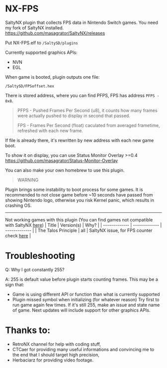 # NX-FPS

SaltyNX plugin that collects FPS data in Nintendo Switch games. You need my fork of SaltyNX installed.
https://github.com/masagrator/SaltyNX/releases

Put NX-FPS.elf to `/SaltySD/plugins`

Currently supported graphics APIs:
- NVN
- EGL

When game is booted, plugin outputs one file:
```
/SaltySD/FPSoffset.hex
```

There is stored address, where you can find PFPS, FPS has address `PFPS - 0x8`.

>PFPS - Pushed Frames Per Second (u8), it counts how many frames were actually pushed to display in second that passed.
>
>FPS - Frames Per Second (float) caculated from averaged frametime, refreshed with each new frame.

If file is already there, it's rewritten by new address with each new game boot.

To show it on display, you can use Status Monitor Overlay >=0.4
https://github.com/masagrator/Status-Monitor-Overlay

You can also make your own homebrew to use this plugin.

>WARNING

Plugin brings some instability to boot process for some games. It is recommended to not close game before ~10 seconds have passed from showing Nintendo logo, otherwise you risk Kernel panic, which results in crashing OS.

---

Not working games with this plugin (You can find games not compatible with SaltyNX [here](https://github.com/masagrator/SaltyNX/blob/master/README.md))
| Title | Version(s) | Why? |
| ------------- | ------------- | ------------- |
| The Talos Principle | all | SaltyNX issue, for FPS counter check [here](https://gbatemp.net/threads/the-talos-principle-graphics-settings.555045/) |

# Troubleshooting
Q: Why I got constantly 255?

A: 255 is default value before plugin starts counting frames. This may be a sign that:
* Game is using different API or function than what is currently supported
* Plugin missed symbol when initializing (for whatever reason)
Try first to run game again few times. If it's still 255, make an issue and state name of game. Next updates will include support for other graphics APIs.

# Thanks to:

- RetroNX channel for help with coding stuff,
- CTCaer for providing many useful informations and convincing me to the end that I should target high precision,
- Herbaciarz for providing video footage.
